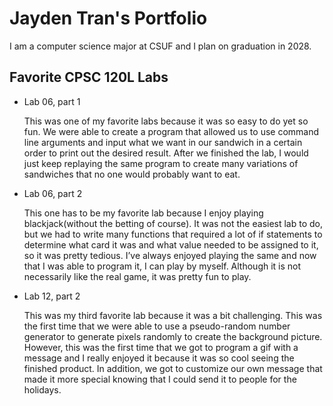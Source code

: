 
# Jayden Tran's Portfolio

I am a computer science major at CSUF and I plan on graduation in 2028.

## Favorite CPSC 120L Labs

* Lab 06, part 1

    This was one of my favorite labs because it was so easy to do yet so fun. We were able to create a program that allowed us to use command line arguments and input what we want in our sandwich in a certain order to print out the desired result. After we finished the lab, I would just keep replaying the same program to create many variations of sandwiches that no one would probably want to eat. 

* Lab 06, part 2

    This one has to be my favorite lab because I enjoy playing blackjack(without the betting of course). It was not the easiest lab to do, but we had to write many functions that required a lot of if statements to determine what card it was and what value needed to be assigned to it, so it was pretty tedious. I’ve always enjoyed playing the same and now that I was able to program it, I can play by myself. Although it is not necessarily like the real game, it was pretty fun to play.

* Lab 12, part 2

    This was my third favorite lab because it was a bit challenging. This was the first time that we were able to use a pseudo-random number generator to generate pixels randomly to create the background picture. However, this was the first time that we got to program a gif with a message and I really enjoyed it because it was so cool seeing the finished product. In addition, we got to customize our own message that made it more special knowing that I could send it to people for the holidays. 
